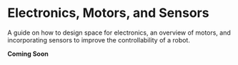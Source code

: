 # Electronics, Motors, and Sensors

A guide on how to design space for electronics, an overview of motors, and incorporating sensors to improve the controllability of a robot.

**Coming Soon**

<br>